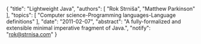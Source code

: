{
    "title": "Lightweight Java",
    "authors": [
        "Rok Strniša",
        "Matthew Parkinson"
    ],
    "topics": [
        "Computer science-Programming languages-Language definitions"
    ],
    "date": "2011-02-07",
    "abstract": "A fully-formalized and extensible minimal imperative fragment of Java.",
    "notify": "rok@strnisa.com"
}